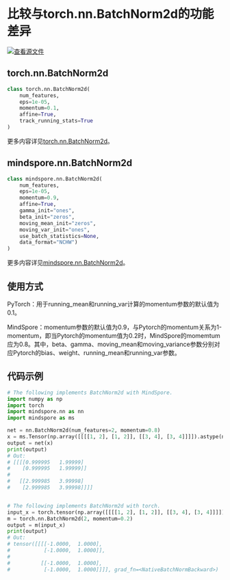 # 比较与torch.nn.BatchNorm2d的功能差异

[![查看源文件](https://mindspore-website.obs.cn-north-4.myhuaweicloud.com/website-images/r1.8/resource/_static/logo_source.png)](https://gitee.com/mindspore/docs/blob/r1.8/docs/mindspore/source_zh_cn/note/api_mapping/pytorch_diff/BatchNorm2d.md)

## torch.nn.BatchNorm2d

```python
class torch.nn.BatchNorm2d(
    num_features,
    eps=1e-05,
    momentum=0.1,
    affine=True,
    track_running_stats=True
)
```

更多内容详见[torch.nn.BatchNorm2d](https://pytorch.org/docs/1.5.0/nn.html#torch.nn.BatchNorm2d)。

## mindspore.nn.BatchNorm2d

```python
class mindspore.nn.BatchNorm2d(
    num_features,
    eps=1e-05,
    momentum=0.9,
    affine=True,
    gamma_init="ones",
    beta_init="zeros",
    moving_mean_init="zeros",
    moving_var_init="ones",
    use_batch_statistics=None,
    data_format="NCHW")
)
```

更多内容详见[mindspore.nn.BatchNorm2d](https://mindspore.cn/docs/zh-CN/r1.8/api_python/nn/mindspore.nn.BatchNorm2d.html#mindspore.nn.BatchNorm2d)。

## 使用方式

PyTorch：用于running_mean和running_var计算的momentum参数的默认值为0.1。

MindSpore：momentum参数的默认值为0.9，与Pytorch的momentum关系为1-momentum，即当Pytorch的momentum值为0.2时，MindSpore的momemtum应为0.8。其中，beta、gamma、moving_mean和moving_variance参数分别对应Pytorch的bias、weight、running_mean和running_var参数。

## 代码示例

```python
# The following implements BatchNorm2d with MindSpore.
import numpy as np
import torch
import mindspore.nn as nn
import mindspore as ms

net = nn.BatchNorm2d(num_features=2, momentum=0.8)
x = ms.Tensor(np.array([[[[1, 2], [1, 2]], [[3, 4], [3, 4]]]]).astype(np.float32))
output = net(x)
print(output)
# Out:
# [[[[0.999995   1.99999]
#    [0.999995   1.99999]]
#
#   [[2.999985   3.99998]
#    [2.999985   3.99998]]]]


# The following implements BatchNorm2d with torch.
input_x = torch.tensor(np.array([[[[1, 2], [1, 2]], [[3, 4], [3, 4]]]]).astype(np.float32))
m = torch.nn.BatchNorm2d(2, momentum=0.2)
output = m(input_x)
print(output)
# Out:
# tensor([[[[-1.0000,  1.0000],
#           [-1.0000,  1.0000]],
#
#          [[-1.0000,  1.0000],
#           [-1.0000,  1.0000]]]], grad_fn=<NativeBatchNormBackward>)
```
